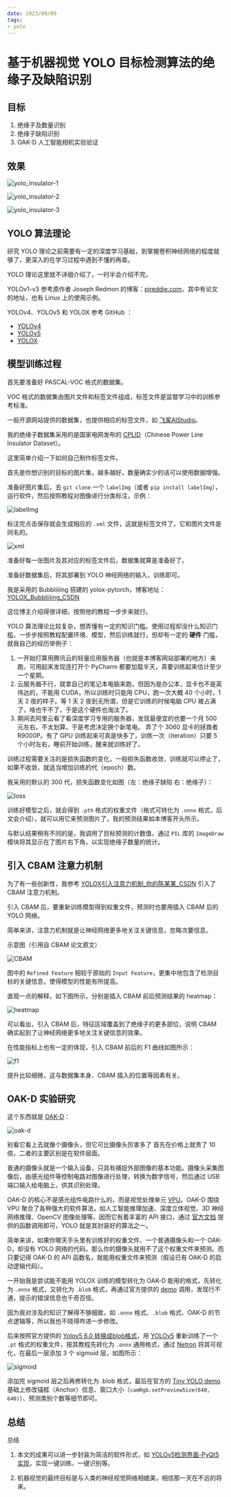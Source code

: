 ```yaml
---
date: 2023/09/09
tags: 
- yolo
---
```


# 基于机器视觉 YOLO 目标检测算法的绝缘子及缺陷识别

## 目标

1. 绝缘子及数量识别
2. 绝缘子缺陷识别
3. OAK-D 人工智能相机实验验证

## 效果

![yolo_insulator-1](https://cdn.tangjiayan.com/notes/undergraduate/yolo-insulator/yolo_insulator-1.png)

![yolo_insulator-2](https://cdn.tangjiayan.com/notes/undergraduate/yolo-insulator/yolo_insulator-2.png)

![yolo_insulator-3](https://cdn.tangjiayan.com/notes/undergraduate/yolo-insulator/yolo_insulator-3.gif)

## YOLO 算法理论

研究 YOLO 理论之前需要有一定的深度学习基础，到掌握卷积神经网络的程度就够了，更深入的在学习过程中遇到不懂的再查。

YOLO 理论这里就不详细介绍了，一时半会介绍不完。

YOLOv1-v3 参考原作者 Joseph Redmon 的博客：[pjreddie.com](https://pjreddie.com/)，其中有论文的地址，也有 Linux 上的使用示例。

YOLOv4、YOLOv5 和 YOLOX 参考 GitHub ：

- [YOLOv4](https://github.com/AlexeyAB/darknet)
- [YOLOv5](https://github.com/ultralytics/yolov5)
- [YOLOX](https://github.com/Megvii-BaseDetection/YOLOX)

## 模型训练过程

首先要准备好 PASCAL-VOC 格式的数据集。

VOC 格式的数据集由图片文件和标签文件组成，标签文件是监督学习中的训练参考标准。

一般开源网站提供的数据集，也提供相应的标签文件，如 [飞桨AIStudio](https://aistudio.baidu.com/aistudio/datasetoverview)。

我的绝缘子数据集采用的是国家电网发布的 [CPLID](https://github.com/InsulatorData/InsulatorDataSet)（Chinese Power Line Insulator Dataset）。

这里简单介绍一下如何自己制作标签文件。

首先是你想识别的目标的图片集，越多越好，数量确实少的话可以使用数据增强。

准备好图片集后，去 `git clone` 一个 `labelImg`（或者 `pip install labelImg`），运行软件，然后按照教程对图像进行分类标注，示例：

![labelImg](https://cdn.tangjiayan.com/notes/undergraduate/yolo-insulator/labelImg.png)

标注完点击保存就会生成相应的 `.xml` 文件，这就是标签文件了，它和图片文件是同名的。

![xml](https://cdn.tangjiayan.com/notes/undergraduate/yolo-insulator/xml.png)

准备好每一张图片及其对应的标签文件后，数据集就算是准备好了。

准备好数据集后，将其部署到 YOLO 神经网络的输入，训练即可。

我是采用的 Bubbliiiing 搭建的 yolox-pytorch，博客地址：[YOLOX_Bubbliiiing_CSDN](https://blog.csdn.net/weixin_44791964/article/details/120476949)

这位博主介绍得很详细，按照他的教程一步步来就行。

YOLO 算法理论比较复杂，想弄懂有一定的知识门槛。使用过程却没什么知识门槛，一步步按照教程配置环境、模型，然后训练就行，但却有一定的 **硬件** 门槛，就我自己的经历举例子：

1. 一开始打算用腾讯云的轻量应用服务器（也就是本博客网站部署的地方）来跑，可用起来发现连打开个 PyCharm 都要加载半天，真要训练起来估计至少一个星期。
2. 云服务器不行，就拿自己的笔记本电脑来跑，但因为是办公本，显卡也不是英伟达的，不能用 CUDA，所以训练时只能用 CPU，跑一次大概 40 个小时，1 天 2 夜的样子。等 1 天 2 夜到无所谓，但是它训练的时候电脑 CPU 被占满了，啥也干不了，于是这个硬件也淘汰了。
3. 期间去阿里云看了看深度学习专用的服务器，发现最便宜的也要一个月 500 元左右，不太划算。于是考虑决定换个新笔电。
弄了个 3060 显卡的拯救者 R9000P。有了 GPU 训练起来可真是快多了，训练一次（iteration）只要 5 个小时左右，睡前开始训练，醒来就训练好了。

训练过程需要关注的是损失函数的变化，一般损失函数收敛，训练就可以停止了，如果不收敛，就适当增加训练的代（epoch）数。

我采用的默认的 300 代，损失函数变化如图（左：绝缘子缺陷 右：绝缘子）：

![loss](https://cdn.tangjiayan.com/notes/undergraduate/yolo-insulator/loss.png)

训练好模型之后，就会得到 `.pth` 格式的权重文件（格式可转化为 `.onnx` 格式，后文会介绍），就可以用它来预测图片了，我的预测结果如本博客开头所示。

与默认结果稍有不同的是，我调用了目标预测的计数值，通过 `PIL` 库的 `ImageDraw` 模块将其显示在了图片右下角，以实现绝缘子数量的统计。

## 引入 CBAM 注意力机制

为了有一些创新性，我参考 [YOLOX引入注意力机制_你的陈某某_CSDN](https://blog.csdn.net/weixin_45679938/article/details/122339433) 引入了 CBAM 注意力机制。

引入 CBAM 后，要重新训练模型得到权重文件，预测时也要用插入 CBAM 后的 YOLO 网络。

简单来讲，注意力机制就是让神经网络更多地关注关键信息，忽略次要信息。

示意图（引用自 CBAM 论文原文）

![CBAM](https://cdn.tangjiayan.com/notes/undergraduate/yolo-insulator/CBAM.png)

图中的 `Refined Feature` 相较于原始的 `Input Feature`，更集中地包含了检测目标的关键信息，使得模型的性能有所提高。

直观一点的解释，如下图所示，分别是插入 CBAM 前后预测结果的 heatmap：

![heatmap](https://cdn.tangjiayan.com/notes/undergraduate/yolo-insulator/heatmap.png)

可以看出，引入 CBAM 后，特征区域覆盖到了绝缘子的更多部位，说明 CBAM 确实起到了让神经网络更多地关注关键信息的效果。

在性能指标上也有一定的体现，引入 CBAM 前后的 F1 曲线如图所示：

![f1](https://cdn.tangjiayan.com/notes/undergraduate/yolo-insulator/f1.png)

提升比较细微，这与数据集本身、CBAM 插入的位置等因素有关。

## OAK-D 实验研究

这个东西就是 [OAK-D](https://www.oakchina.cn/product/oak-d/)：

![oak-d](https://cdn.tangjiayan.com/notes/undergraduate/yolo-insulator/oak-d.png)

别看它看上去就像个摄像头，但它可比摄像头厉害多了 <span class="mask">首先在价格上就贵了 10 倍</span>，二者的主要区别是在软件层面。

普通的摄像头就是一个输入设备，只具有捕捉外部图像的基本功能。摄像头采集图像后，由感光组件等控制电路对图像进行处理，转换为数字信号，然后通过 USB 端口输入给电脑上，供其识别处理。

OAK-D 的核心不是感光组件电路什么的，而是视觉处理单元 [VPU](https://www.intel.cn/content/www/cn/zh/products/details/processors/movidius-vpu.html)。OAK-D 围绕 VPU 聚合了各种强大的软件算法，如人工智能推理加速、深度立体视觉、3D 神经网络推理、OpenCV 图像处理等。因而它有着丰富的 API 接口，通过 [官方文档](https://docs.oakchina.cn/projects/api/) 提供的函数调用即可，YOLO 就是其封装好的算法之一。

简单来讲，如果你哪天手头里有训练好的权重文件、一个普通摄像头和一个 OAK-D，却没有 YOLO 网络的代码，那么你的摄像头就用不了这个权重文件来预测。而只要记得 OAK-D 的 API 函数名，就能用权重文件来预测（假设已有 OAK-D 的启动逻辑代码）。

一开始我是尝试能不能用 YOLOX 训练的模型转化为 OAK-D 能用的格式，先转化为 `.onnx` 格式，又转化为 `.blob` 格式，再通过官方提供的 [demo](https://docs.oakchina.cn/en/latest/pages/Basic/samples/yolox.html) 调用，发现行不通，提示的错误信息也千奇百怪。

因为我对涉及的知识了解得不够细致，如 `.onnx` 格式、`.blob` 格式、OAK-D 的节点逻辑等，所以我也不晓得咋进一步修改。

后来按照官方提供的 [Yolov5 6.0 转换成blob格式](https://www.oakchina.cn/2022/01/22/yolov5-blob/)，用 [YOLOv5](https://github.com/ultralytics/yolov5) 重新训练了一个 `.pt` 格式的权重文件，按其教程先转化为 `.onnx` 通用格式，通过 [Netron](https://github.com/lutzroeder/netron) 将其可视化，在最后一层添加 3 个 sigmoid 层，如图所示：

![sigmoid](https://cdn.tangjiayan.com/notes/undergraduate/yolo-insulator/sigmoid.png)

添加完 sigmoid 层之后再修转化为 .blob 格式，最后在官方的 [Tiny YOLO demo](https://docs.oakchina.cn/projects/api/samples/Yolo/tiny_yolo.html) 基础上修改锚框（Anchor）信息、窗口大小（`camRgb.setPreviewSize(640, 640)`）、预测类别个数等细节即可。

## 总结

总结

1. 本文的成果可以进一步封装为简洁的软件形式，如 [YOLOv5检测界面-PyQt5实现](https://blog.csdn.net/weixin_41735859/article/details/120507779)，实现一键训练、一键识别等。

2. 机器视觉的最终目标是与人类的神经视觉网络相媲美，相信那一天在不远的将来。

